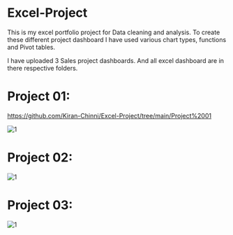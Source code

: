 # Excel-Project

This is my excel portfolio project for Data cleaning and analysis. 
To create these different project dashboard I have used various chart types, functions and Pivot tables.

I have uploaded 3 Sales project dashboards. And all excel dashboard are in there respective folders.

# Project 01:
https://github.com/Kiran-Chinni/Excel-Project/tree/main/Project%2001

![1](https://user-images.githubusercontent.com/118211443/213173783-65023337-1e9f-4902-a1e0-5f001569fec1.JPG)

# Project 02:
![1](https://user-images.githubusercontent.com/118211443/213173854-b47658b7-25e6-476d-a546-6707f7f2a372.JPG)

# Project 03:
![1](https://user-images.githubusercontent.com/118211443/213173939-74799913-a9e0-47c2-8e4e-a64c921272e9.JPG)
